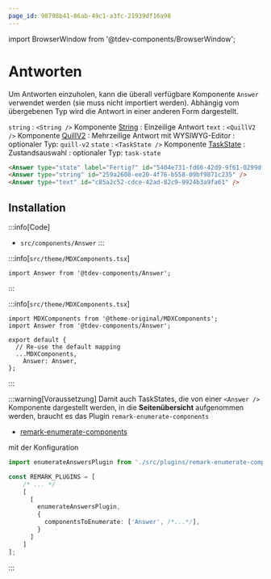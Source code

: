 ```yaml
---
page_id: 98798b41-86ab-49c1-a3fc-21939df16a98
---
```

import BrowserWindow from '@tdev-components/BrowserWindow';

# Antworten

Um Antworten einzuholen, kann die überall verfügbare Komponente `Answer` verwendet werden (sie muss nicht importiert werden). Abhängig vom übergebenen Typ wird die Antwort in einer anderen Form dargestellt.

`string`
: `<String />` Komponente [String](./string-answers.md)
: Einzeilige Antwort
`text`
: `<QuillV2 />` Komponente [QuillV2](./quill-v2.md)
: Mehrzeilige Antwort mit WYSIWYG-Editor
: optionaler Typ: `quill-v2`
`state`
: `<TaskState />` Komponente [TaskState](./task-state.md)
: Zustandsauswahl
: optionaler Typ: `task-state`



```md
<Answer type="state" label="Fertig?" id="5404e731-fd66-42d9-9f61-0299df6a032b" />
<Answer type="string" id="259a2608-ee20-4f76-b558-09bf9871c235" />
<Answer type="text" id="c85a2c52-cdce-42ad-82c9-9924b3a9fa61" />
```

<BrowserWindow>
    <Answer type="state" label="Fertig?" id="5404e731-fd66-42d9-9f61-0299df6a032b" />
    <Answer type="string" id="259a2608-ee20-4f76-b558-09bf9871c235" />
    <Answer type="text" id="be8bc52f-deac-4a84-95c9-60e4d18011b9" />
</BrowserWindow>

## Installation

:::info[Code]
- `src/components/Answer`
:::

:::info[`src/theme/MDXComponents.tsx`]
```tsx
import Answer from '@tdev-components/Answer';
```
:::

:::info[`src/theme/MDXComponents.tsx`]
```tsx {2,7}
import MDXComponents from '@theme-original/MDXComponents';
import Answer from '@tdev-components/Answer';

export default {
  // Re-use the default mapping
  ...MDXComponents,
    Answer: Answer,
};
```
:::


:::warning[Voraussetzung]
Damit auch TaskStates, die von einer `<Answer />` Komponente dargestellt werden, in die **Seitenübersicht** aufgenommen werden, braucht es das Plugin `remark-enumerate-components`
- [remark-enumerate-components](./remark-enumerate-components.mdx)

mit der Konfiguration

```ts title="docusaurus.config.ts"
import enumerateAnswersPlugin from './src/plugins/remark-enumerate-components/plugin';

const REMARK_PLUGINS = [
    /* ... */
    [
      [
        enumerateAnswersPlugin,
        {
          componentsToEnumerate: ['Answer', /*...*/],
        }
      ]
    ]
];
```
:::

